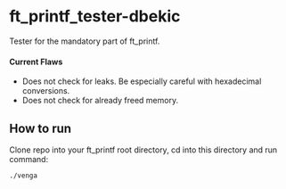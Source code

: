 # ft_printf_tester-dbekic
Tester for the mandatory part of ft_printf.

#### Current Flaws
- Does not check for leaks. Be especially careful with hexadecimal conversions.
- Does not check for already freed memory.

## How to run
Clone repo into your ft_printf root directory, cd into this directory and run command: 
```
./venga
```
